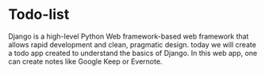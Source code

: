 # Todo-list
Django is a high-level Python Web framework-based web framework that allows rapid development and clean, pragmatic design. today we will create a todo app created to understand the basics of Django. In this web app, one can create notes like Google Keep or Evernote.
